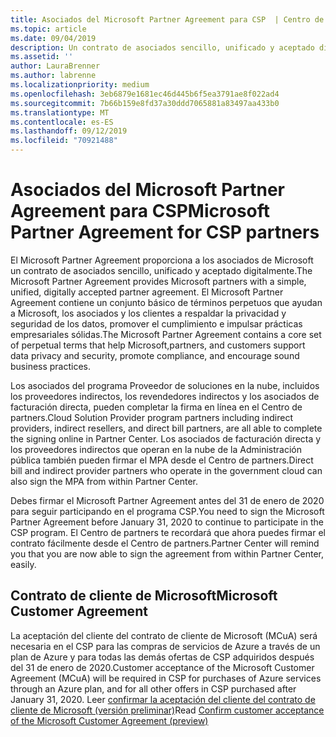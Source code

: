 ```yaml
---
title: Asociados del Microsoft Partner Agreement para CSP  | Centro de partners
ms.topic: article
ms.date: 09/04/2019
description: Un contrato de asociados sencillo, unificado y aceptado digitalmente.
ms.assetid: ''
author: LauraBrenner
ms.author: labrenne
ms.localizationpriority: medium
ms.openlocfilehash: 3eb6879e1681ec46d445b6f5ea3791ae8f022ad4
ms.sourcegitcommit: 7b66b159e8fd37a30ddd7065881a83497aa433b0
ms.translationtype: MT
ms.contentlocale: es-ES
ms.lasthandoff: 09/12/2019
ms.locfileid: "70921488"
---
```

# <a name="microsoft-partner-agreement-for-csp-partners"></a><span data-ttu-id="fb1f1-103">Asociados del Microsoft Partner Agreement para CSP</span><span class="sxs-lookup"><span data-stu-id="fb1f1-103">Microsoft Partner Agreement for CSP partners</span></span> 

<span data-ttu-id="fb1f1-104">El Microsoft Partner Agreement proporciona a los asociados de Microsoft un contrato de asociados sencillo, unificado y aceptado digitalmente.</span><span class="sxs-lookup"><span data-stu-id="fb1f1-104">The Microsoft Partner Agreement provides Microsoft partners with a simple, unified, digitally accepted partner agreement.</span></span> <span data-ttu-id="fb1f1-105">El Microsoft Partner Agreement contiene un conjunto básico de términos perpetuos que ayudan a Microsoft, los asociados y los clientes a respaldar la privacidad y seguridad de los datos, promover el cumplimiento e impulsar prácticas empresariales sólidas.</span><span class="sxs-lookup"><span data-stu-id="fb1f1-105">The Microsoft Partner Agreement contains a core set of perpetual terms that help Microsoft,partners, and customers support data privacy and security, promote compliance, and encourage sound business practices.</span></span>   

<span data-ttu-id="fb1f1-106">Los asociados del programa Proveedor de soluciones en la nube, incluidos los proveedores indirectos, los revendedores indirectos y los asociados de facturación directa, pueden completar la firma en línea en el Centro de partners.</span><span class="sxs-lookup"><span data-stu-id="fb1f1-106">Cloud Solution Provider program partners including indirect providers, indirect resellers, and direct bill partners, are all able to complete the signing online in Partner Center.</span></span> <span data-ttu-id="fb1f1-107">Los asociados de facturación directa y los proveedores indirectos que operan en la nube de la Administración pública también pueden firmar el MPA desde el Centro de partners.</span><span class="sxs-lookup"><span data-stu-id="fb1f1-107">Direct bill and indirect provider partners who operate in the government cloud can also sign the MPA from within Partner Center.</span></span>

<span data-ttu-id="fb1f1-108">Debes firmar el Microsoft Partner Agreement antes del 31 de enero de 2020 para seguir participando en el programa CSP.</span><span class="sxs-lookup"><span data-stu-id="fb1f1-108">You need to sign the Microsoft Partner Agreement before January 31, 2020 to continue to participate in the CSP program.</span></span> <span data-ttu-id="fb1f1-109">El Centro de partners te recordará que ahora puedes firmar el contrato fácilmente desde el Centro de partners.</span><span class="sxs-lookup"><span data-stu-id="fb1f1-109">Partner Center will remind you that you are now able to sign the agreement from within Partner Center, easily.</span></span> 

## <a name="microsoft-customer-agreement"></a><span data-ttu-id="fb1f1-110">Contrato de cliente de Microsoft</span><span class="sxs-lookup"><span data-stu-id="fb1f1-110">Microsoft Customer Agreement</span></span>

<span data-ttu-id="fb1f1-111">La aceptación del cliente del contrato de cliente de Microsoft (MCuA) será necesaria en el CSP para las compras de servicios de Azure a través de un plan de Azure y para todas las demás ofertas de CSP adquiridos después del 31 de enero de 2020.</span><span class="sxs-lookup"><span data-stu-id="fb1f1-111">Customer acceptance of the Microsoft Customer Agreement (MCuA) will be required in CSP for purchases of Azure services through an Azure plan, and for all other offers in CSP purchased after January 31, 2020.</span></span> <span data-ttu-id="fb1f1-112">Leer [confirmar la aceptación del cliente del contrato de cliente de Microsoft (versión preliminar)](confirm-customer-agreement.md)</span><span class="sxs-lookup"><span data-stu-id="fb1f1-112">Read [Confirm customer acceptance of the Microsoft Customer Agreement (preview)](confirm-customer-agreement.md)</span></span>
 











